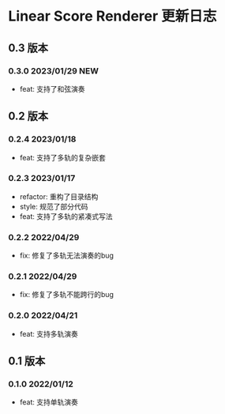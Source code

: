 # Linear Score Renderer 更新日志

## 0.3 版本
### 0.3.0 2023/01/29 NEW
- feat: 支持了和弦演奏

## 0.2 版本
### 0.2.4 2023/01/18
- feat: 支持了多轨的复杂嵌套

### 0.2.3 2023/01/17
- refactor: 重构了目录结构
- style: 规范了部分代码
- feat: 支持了多轨的紧凑式写法

### 0.2.2 2022/04/29
- fix: 修复了多轨无法演奏的bug

### 0.2.1 2022/04/29
- fix: 修复了多轨不能跨行的bug

### 0.2.0 2022/04/21
- feat: 支持多轨演奏

## 0.1 版本
### 0.1.0 2022/01/12
- feat: 支持单轨演奏